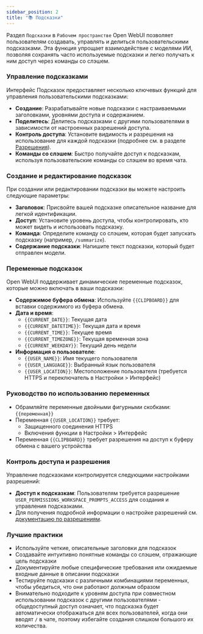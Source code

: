 ```yaml
---
sidebar_position: 2
title: "📚 Подсказки"
---
```


Раздел `Подсказки` в `Рабочем пространстве` Open WebUI позволяет пользователям создавать, управлять и делиться пользовательскими подсказками. Эта функция упрощает взаимодействие с моделями ИИ, позволяя сохранять часто используемые подсказки и легко получать к ним доступ через команды со слэшем.

### Управление подсказками

Интерфейс Подсказок предоставляет несколько ключевых функций для управления пользовательскими подсказками:

* **Создание**: Разрабатывайте новые подсказки с настраиваемыми заголовками, уровнями доступа и содержанием.
* **Поделитесь**: Делитесь подсказками с другими пользователями в зависимости от настроенных разрешений доступа.
* **Контроль доступа**: Установите видимость и разрешения на использование для каждой подсказки (подробнее см. в разделе [Разрешения](./permissions.md)).
* **Команды со слэшем**: Быстро получайте доступ к подсказкам, используя пользовательские команды со слэшем во время чата.

### Создание и редактирование подсказок

При создании или редактировании подсказки вы можете настроить следующие параметры:

* **Заголовок**: Присвойте вашей подсказке описательное название для легкой идентификации.
* **Доступ**: Установите уровень доступа, чтобы контролировать, кто может видеть и использовать подсказку.
* **Команда**: Определите команду со слэшем, которая будет запускать подсказку (например, `/summarize`).
* **Содержание подсказки**: Напишите текст подсказки, который будет отправлен модели.

### Переменные подсказок

Open WebUI поддерживает динамические переменные подсказок, которые можно включать в ваши подсказки:

* **Содержимое буфера обмена**: Используйте `{{CLIPBOARD}}` для вставки содержимого из буфера обмена.
* **Дата и время**:
  * `{{CURRENT_DATE}}`: Текущая дата
  * `{{CURRENT_DATETIME}}`: Текущая дата и время
  * `{{CURRENT_TIME}}`: Текущее время
  * `{{CURRENT_TIMEZONE}}`: Текущая временная зона
  * `{{CURRENT_WEEKDAY}}`: Текущий день недели
* **Информация о пользователе**:
  * `{{USER_NAME}}`: Имя текущего пользователя
  * `{{USER_LANGUAGE}}`: Выбранный язык пользователя
  * `{{USER_LOCATION}}`: Местоположение пользователя (требуется HTTPS и переключатель в Настройки > Интерфейс)

### Руководство по использованию переменных

* Обрамляйте переменные двойными фигурными скобками: `{{переменная}}`
* Переменная `{{USER_LOCATION}}` требует:
  * Защищенного соединения HTTPS
  * Включения функции в Настройки > Интерфейс
* Переменная `{{CLIPBOARD}}` требует разрешения на доступ к буферу обмена с вашего устройства

### Контроль доступа и разрешения

Управление подсказками контролируется следующими настройками разрешений:

* **Доступ к подсказкам**: Пользователям требуется разрешение `USER_PERMISSIONS_WORKSPACE_PROMPTS_ACCESS` для создания и управления подсказками.
* Для получения подробной информации о настройке разрешений см. [документацию по разрешениям](./permissions.md).

### Лучшие практики

* Используйте четкие, описательные заголовки для подсказок
* Создавайте интуитивно понятные команды со слэшем, отражающие цель подсказки
* Документируйте любые специфические требования или ожидаемые входные данные в описании подсказки
* Тестируйте подсказки с различными комбинациями переменных, чтобы убедиться, что они работают должным образом
* Внимательно подходите к уровням доступа при совместном использовании подсказок с другими пользователями - общедоступный доступ означает, что подсказка будет автоматически отображаться для всех пользователей, когда они вводят `/` в чате, поэтому избегайте создания слишком большого их количества.
